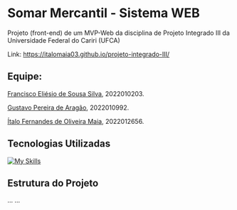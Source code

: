 # Somar Mercantil - Sistema WEB

Projeto (front-end) de um MVP-Web da disciplina de Projeto Integrado III da Universidade Federal do Cariri (UFCA)

Link: https://italomaia03.github.io/projeto-integrado-III/

## Equipe:

[Francisco Eliésio de Sousa Silva](https://github.com/fcoeliesio), 2022010203.

[Gustavo Pereira de Aragão](https://github.com/McGusT99), 2022010992.

[Ítalo Fernandes de Oliveira Maia](https://github.com/italomaia03), 2022012656.

## Tecnologias Utilizadas
[![My Skills](https://skillicons.dev/icons?i=html,css,js)]()

## Estrutura do Projeto

...
...
